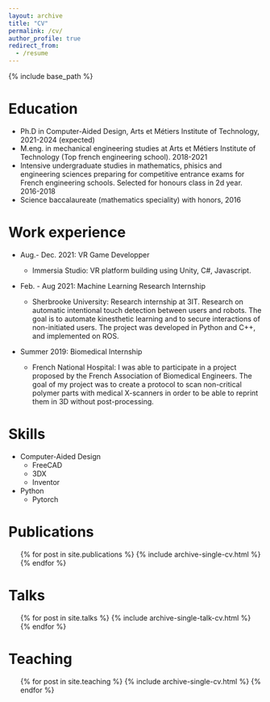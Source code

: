 ```yaml
---
layout: archive
title: "CV"
permalink: /cv/
author_profile: true
redirect_from:
  - /resume
---
```


{% include base_path %}

Education
======
* Ph.D in Computer-Aided Design, Arts et Métiers Institute of Technology, 2021-2024 (expected)
* M.eng. in mechanical engineering studies at Arts et Métiers Institute of Technology (Top
french engineering school). 2018-2021
* Intensive undergraduate studies in mathematics, phisics and engineering
sciences preparing for competitive entrance exams for French
engineering schools. Selected for honours class in 2d year. 2016-2018
* Science baccalaureate (mathematics speciality) with honors, 2016

Work experience
======
* Aug.- Dec. 2021: VR Game Developper
  * Immersia Studio: VR platform building using Unity, C#, Javascript.

* Feb. - Aug 2021: Machine Learning Research Internship
  * Sherbrooke University: Research internship at 3IT. 
  Research on automatic intentional touch detection between users and robots. 
  The goal is to automate kinesthetic learning and to secure interactions of non-initiated users. 
  The project was developed in Python and C++, and implemented on ROS.
  
* Summer 2019: Biomedical Internship
  * French National Hospital: I was able to participate in a project proposed by the French Association of Biomedical Engineers. 
 The goal of my project was to create a protocol to scan non-critical polymer parts with medical X-scanners in order to be able to reprint them in 3D without post-processing.
  
Skills
======
* Computer-Aided Design
  * FreeCAD
  * 3DX
  * Inventor
* Python
  * Pytorch

Publications
======
  <ul>{% for post in site.publications %}
    {% include archive-single-cv.html %}
  {% endfor %}</ul>
  
Talks
======
  <ul>{% for post in site.talks %}
    {% include archive-single-talk-cv.html %}
  {% endfor %}</ul>
  
Teaching
======
  <ul>{% for post in site.teaching %}
    {% include archive-single-cv.html %}
  {% endfor %}</ul>
